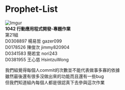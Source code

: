 # Prophet-List
![Imgur](http://i.imgur.com/sPStcMD.png)  
**1042 行動應用程式開發-專題作業**  
第21組  
D0308897 楊易哲 gazer099  
D0178526 陳俊次 jimmy820904  
D0341583 簡若宜 nori243  
D0381955 王心慈 HsintzuWong  
  
我們組覺得每個人commit的次數並不能代表做事多寡的依據  
雖然最後還有很多沒做出來的功能而且還有一些bug  
但我們知道組內每個人都是很認真下去參與這次作業  
